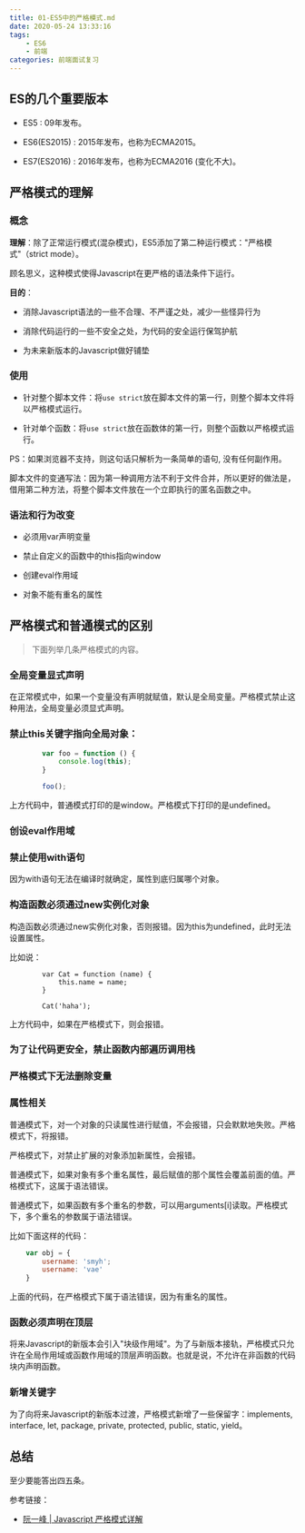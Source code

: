 ```yaml
---
title: 01-ES5中的严格模式.md
date: 2020-05-24 13:33:16
tags: 
    - ES6
    - 前端
categories: 前端面试复习
---
```



## ES的几个重要版本

- ES5 : 09年发布。

- ES6(ES2015) : 2015年发布，也称为ECMA2015。

- ES7(ES2016) : 2016年发布，也称为ECMA2016  (变化不大)。


## 严格模式的理解

### 概念


**理解**：除了正常运行模式(混杂模式)，ES5添加了第二种运行模式："严格模式"（strict mode）。

顾名思义，这种模式使得Javascript在更严格的语法条件下运行。

**目的**：

- 消除Javascript语法的一些不合理、不严谨之处，减少一些怪异行为

- 消除代码运行的一些不安全之处，为代码的安全运行保驾护航

- 为未来新版本的Javascript做好铺垫

### 使用

- 针对整个脚本文件：将`use strict`放在脚本文件的第一行，则整个脚本文件将以严格模式运行。

- 针对单个函数：将`use strict`放在函数体的第一行，则整个函数以严格模式运行。

PS：如果浏览器不支持，则这句话只解析为一条简单的语句, 没有任何副作用。

脚本文件的变通写法：因为第一种调用方法不利于文件合并，所以更好的做法是，借用第二种方法，将整个脚本文件放在一个立即执行的匿名函数之中。

### 语法和行为改变

- 必须用var声明变量

- 禁止自定义的函数中的this指向window

- 创建eval作用域

- 对象不能有重名的属性


## 严格模式和普通模式的区别

> 下面列举几条严格模式的内容。

### 全局变量显式声明

在正常模式中，如果一个变量没有声明就赋值，默认是全局变量。严格模式禁止这种用法，全局变量必须显式声明。


### 禁止this关键字指向全局对象：

```javascript
        var foo = function () {
            console.log(this);
        }

        foo();
```
上方代码中，普通模式打印的是window。严格模式下打印的是undefined。

### 创设eval作用域



### 禁止使用with语句

因为with语句无法在编译时就确定，属性到底归属哪个对象。


### 构造函数必须通过new实例化对象

构造函数必须通过new实例化对象，否则报错。因为this为undefined，此时无法设置属性。

比如说：


```
        var Cat = function (name) {
            this.name = name;
        }

        Cat('haha');
```

上方代码中，如果在严格模式下，则会报错。


### 为了让代码更安全，禁止函数内部遍历调用栈

### 严格模式下无法删除变量


### 属性相关

普通模式下，对一个对象的只读属性进行赋值，不会报错，只会默默地失败。严格模式下，将报错。

严格模式下，对禁止扩展的对象添加新属性，会报错。

普通模式下，如果对象有多个重名属性，最后赋值的那个属性会覆盖前面的值。严格模式下，这属于语法错误。


普通模式下，如果函数有多个重名的参数，可以用arguments[i]读取。严格模式下，多个重名的参数属于语法错误。


比如下面这样的代码：

```javascript
	var obj = {
		username: 'smyh';
		username: 'vae'
	}
```

上面的代码，在严格模式下属于语法错误，因为有重名的属性。

### 函数必须声明在顶层


将来Javascript的新版本会引入"块级作用域"。为了与新版本接轨，严格模式只允许在全局作用域或函数作用域的顶层声明函数。也就是说，不允许在非函数的代码块内声明函数。

### 新增关键字

为了向将来Javascript的新版本过渡，严格模式新增了一些保留字：implements, interface, let, package, private, protected, public, static, yield。


## 总结

至少要能答出四五条。


参考链接：

- [阮一峰 | Javascript 严格模式详解](http://www.ruanyifeng.com/blog/2013/01/javascript_strict_mode.html)



